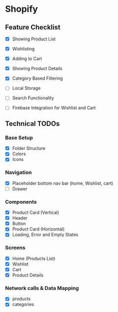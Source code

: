 # Shopify

## Feature Checklist

- [x] Showing Product List
- [x] Wishlisting
- [x] Adding to Cart
- [x] Showing Product Details

- [x] Category Based Filtering
- [ ] Local Storage
- [ ] Search Functionality
- [ ] Firebase Integration for Wishlist and Cart

## Technical TODOs

### Base Setup

- [x] Folder Structure
- [x] Colors
- [x] Icons

### Navigation

- [x] Placeholder bottom nav bar (home, Wishlist, cart)
- [ ] Drawer

### Components

- [x] Product Card (Vertical)
- [x] Header
- [x] Button
- [x] Product Card (Horizontal)
- [x] Loading, Error and Empty States

### Screens

- [x] Home (Products List)
- [x] Wishlist
- [x] Cart
- [x] Product Details

### Network calls & Data Mapping

- [x] products
- [x] categories
